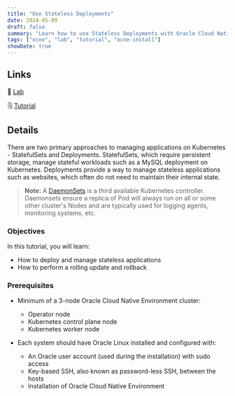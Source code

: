 ```yaml
---
title: "Use Stateless Deployments"
date: 2024-05-09
draft: false
summary: "Learn how to use Stateless Deployments with Oracle Cloud Native Environment."
tags: ["ocne", "lab", "tutorial", "ocne-install"]
showDate: true
---
```


## Links

:crescent_moon: [Lab](https://luna.oracle.com/lab/ec9d9a9c-ad0f-49e2-8304-512046255635)

:spiral_notepad: [Tutorial](https://docs.oracle.com/en/learn/ocne-deployments)

## Details

There are two primary approaches to managing applications on Kubernetes - StatefulSets and Deployments. StatefulSets, which require persistent storage, manage stateful workloads such as a MySQL deployment on Kubernetes. Deployments provide a way to manage stateless applications such as websites, which often do not need to maintain their internal state.

> **Note:** A [DaemonSets](https://kubernetes.io/docs/concepts/workloads/controllers/daemonset/) is a third available Kubernetes controller. Daemonsets ensure a replica of Pod will always run on all or some other cluster's Nodes and are typically used for logging agents, monitoring systems, etc.

### Objectives

In this tutorial, you will learn:

- How to deploy and manage stateless applications
- How to perform a rolling update and rollback

### Prerequisites

- Minimum of a 3-node Oracle Cloud Native Environment cluster:

   - Operator node
   - Kubernetes control plane node
   - Kubernetes worker node

- Each system should have Oracle Linux installed and configured with:

   - An Oracle user account (used during the installation) with sudo access
   - Key-based SSH, also known as password-less SSH, between the hosts
   - Installation of Oracle Cloud Native Environment
